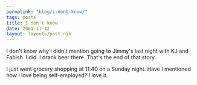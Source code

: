 ```yaml
---
permalink: "blog/i-dont-know/"
tags: posts
title: I don't know
date: 2001-11-12
layout: layouts/post.njk
---
```


I don't know why I didn't mention going to Jimmy's last night with KJ and Fabish. I did. I drank beer there. That's the end of that story.

I just went grocery shopping at 11:40 on a Sunday night. Have I mentioned how I love being self-employed? I love it.